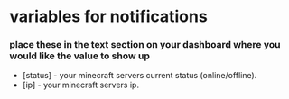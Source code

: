 # variables for notifications
### place these in the text section on your dashboard where you would like the value to show up

 - [status] - your minecraft servers current status (online/offline).
 - [ip] - your minecraft servers ip.